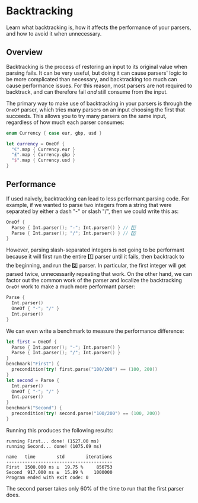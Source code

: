 # Backtracking

Learn what backtracking is, how it affects the performance of your parsers, and how to avoid it 
when unnecessary.

## Overview

Backtracking is the process of restoring an input to its original value when parsing fails. It can 
be very useful, but doing it can cause parsers' logic to be more complicated than necessary, and
backtracking too much can cause performance issues. For this reason, most parsers are not required 
to backtrack, and can therefore fail _and_ still consume from the input.

The primary way to make use of backtracking in your parsers is through the `OneOf` parser, which
tries many parsers on an input choosing the first that succeeds. This allows you to try many parsers
on the same input, regardless of how much each parser consumes:

```swift
enum Currency { case eur, gbp, usd }

let currency = OneOf {
  "€".map { Currency.eur }
  "£".map { Currency.gbp }
  "$".map { Currency.usd }
}
```

## Performance

If used naively, backtracking can lead to less performant parsing code. For example, if we wanted to
parse two integers from a string that were separated by either a dash "-" or slash "/", then we 
could write this as:

```swift
OneOf {
  Parse { Int.parser(); "-"; Int.parser() } // 1️⃣
  Parse { Int.parser(); "/"; Int.parser() } // 2️⃣
}
```

However, parsing slash-separated integers is not going to be performant because it will first run 
the entire 1️⃣ parser until it fails, then backtrack to the beginning, and run the 2️⃣ parser. In 
particular, the first integer will get parsed twice, unnecessarily repeating that work. On the 
other hand, we can factor out the common work of the parser and localize the backtracking `OneOf` 
work to make a much more performant parser:

```swift
Parse {
  Int.parser()
  OneOf { "-"; "/" }
  Int.parser()
}
```

We can even write a benchmark to measure the performance difference:

```swift
let first = OneOf {
  Parse { Int.parser(); "-"; Int.parser() }
  Parse { Int.parser(); "/"; Int.parser() }
}
benchmark("First") {
  precondition(try! first.parse("100/200") == (100, 200))
}
let second = Parse {
  Int.parser()
  OneOf { "-"; "/" }
  Int.parser()
}
benchmark("Second") {
  precondition(try! second.parse("100/200") == (100, 200))
}
```

Running this produces the following results:

```
running First... done! (1527.00 ms)
running Second... done! (1075.69 ms)

name   time        std        iterations
----------------------------------------
First  1500.000 ns ±  19.75 %     856753
Second  917.000 ns ±  15.89 %    1000000
Program ended with exit code: 0
```

The second parser takes only 60% of the time to run that the first parser does.
